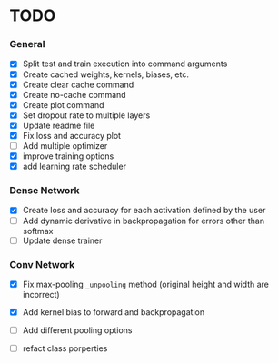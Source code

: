 # TODO

### General
- [X] Split test and train execution into command arguments
- [X] Create cached weights, kernels, biases, etc.
- [X] Create clear cache command
- [X] Create no-cache command
- [X] Create plot command
- [X] Set dropout rate to multiple layers
- [X] Update readme file
- [X] Fix loss and accuracy plot
- [ ] Add multiple optimizer
- [X] improve training options
- [X] add learning rate scheduler

### Dense Network
- [X] Create loss and accuracy for each activation defined by the user
- [ ] Add dynamic derivative in backpropagation for errors other than softmax
- [ ] Update dense trainer

### Conv Network
- [X] Fix max-pooling ``_unpooling`` method (original height and width are incorrect)
- [X] Add kernel bias to forward and backpropagation
- [ ] Add different pooling options
- [ ] refact class porperties

